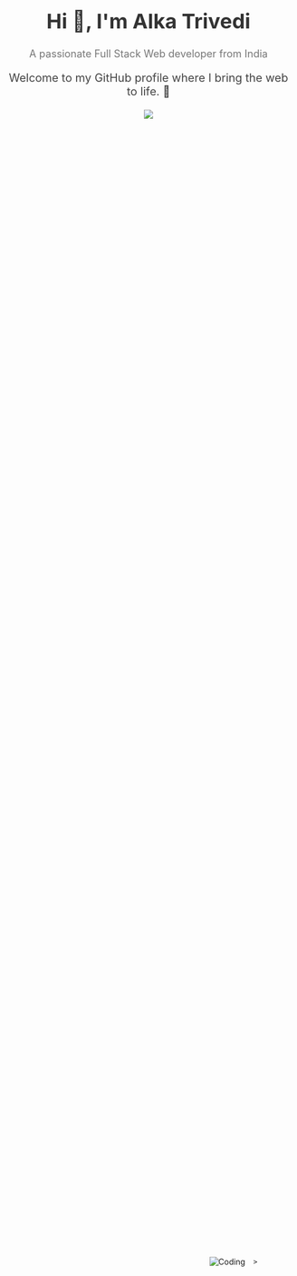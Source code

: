 <h1 align="center" style="font-size: 36px; color: #333;">Hi 👋, I'm Alka Trivedi</h1>
<p align="center" style="font-size: 18px; color: #777;">A passionate Full Stack Web developer from India</p>
<!-- Add a brief introduction with some style -->
<p align="center" style="font-size: 20px; color: #444; margin-top: 20px;">
  Welcome to my GitHub profile where I bring the web to life. 🚀
</p>

<p align="center" color:"red">
     <a href="https://github.com/DenverCoder1/readme-typing-svg">
  <img style="textalign:center" src="https://readme-typing-svg.demolab.com/?lines=Hello, I'm Alka Trivedi 🏽; Crafting digital dreams one code at a time ✨; Building tomorrow's web today 🌐; Exploring the uncharted territories of technology 🚀&font=Fira%20Code&center=true&width=640&height=45&color=#37bcf7&vCenter=true&size=22&pause=1000">
</a>
</p>

<div style="display: flex; justify-content: center; align-items: center; height: 100vh; margin-left:300px">
  <img src="https://tse4.mm.bing.net/th?id=OIP.eg4zTacGA7wQfxNJ7BgOCwHaEY&pid=Api&P=0&h=220" 
       alt="Coding" 
        
       
      >
</div>




<!-- Highlight your learning journey -->
<h3>🌱 Currently Learning:</h3>
<p>I'm currently diving deep into the world of <strong>Node.js</strong>.</p>

<!-- Showcase your projects with a call-to-action -->
<h3>🚀 Check Out My Projects:</h3>
<p>
  <a href="https://alka0814.github.io/"><strong>Portfolio</strong></a> - Explore my collection of projects that showcase my skills.
</p>

<!-- Offer to help with your expertise -->
<h3>💬 Ask Me About:</h3>
<p>Feel free to reach out if you have questions about <strong>HTML, CSS, JavaScript, MongoDB, Node.js, or Express</strong>.</p>

<!-- Provide contact information -->
<h3>📫 How to Reach Me:</h3>
<p>You can contact me at <strong>alkatrivedi0814@gmail.com</strong>.</p>

<!-- Share your resume -->
<h3>📄 My Resume:</h3>
<p>Take a look at my <a href="https://drive.google.com/file/d/1MxYOb8CTu3M6zTDAu3lGjLsvjLNOl67l/view?usp=drive_link"><strong>Resume</strong></a> to learn more about my experiences.</p>

<!-- Add a fun fact to create engagement -->
<h3>⚡ Fun Fact:</h3>
<p>Did you know? The first computer "bug" was an actual real-life bug. 🐛</p>


# 💫 About Me

Hello! I'm *Alka Trivedi* from Raebareli, Uttar Pradesh. In 2021, I proudly earned my Btech . As a passionate full-stack web developer, I command skills in *HTML, CSS, JavaScript, Node.js, MongoDB, and Express*.

With this rich blend of education and hands-on expertise, I've forged a robust foundation for constructing all-encompassing web applications that seamlessly unite front-end aesthetics with back-end functionality.

Let's embark on a journey to shape the digital world together. 🚀


## 🌐 Socials:
 [![LinkedIn](https://img.shields.io/badge/LinkedIn-%230077B5.svg?logo=linkedin&logoColor=white)](www.linkedin.com/in/alka-trivedi-44248518a) 


# 💻 Tech Stack:
![C](https://img.shields.io/badge/c-%2300599C.svg?style=for-the-badge&logo=c&logoColor=white) ![CSS3](https://img.shields.io/badge/css3-%231572B6.svg?style=for-the-badge&logo=css3&logoColor=white) ![HTML5](https://img.shields.io/badge/html5-%23E34F26.svg?style=for-the-badge&logo=html5&logoColor=white) ![JavaScript](https://img.shields.io/badge/javascript-%23323330.svg?style=for-the-badge&logo=javascript&logoColor=%23F7DF1E) ![Python](https://img.shields.io/badge/python-3670A0?style=for-the-badge&logo=python&logoColor=ffdd54) ![TypeScript](https://img.shields.io/badge/typescript-%23007ACC.svg?style=for-the-badge&logo=typescript&logoColor=white) ![Netlify](https://img.shields.io/badge/netlify-%23000000.svg?style=for-the-badge&logo=netlify&logoColor=#00C7B7) ![NodeJS](https://img.shields.io/badge/node.js-6DA55F?style=for-the-badge&logo=node.js&logoColor=white) ![NPM](https://img.shields.io/badge/NPM-%23000000.svg?style=for-the-badge&logo=npm&logoColor=white) ![Socket.io](https://img.shields.io/badge/Socket.io-black?style=for-the-badge&logo=socket.io&badgeColor=010101) ![MongoDB](https://img.shields.io/badge/MongoDB-%234ea94b.svg?style=for-the-badge&logo=mongodb&logoColor=white) ![MySQL](https://img.shields.io/badge/mysql-%2300f.svg?style=for-the-badge&logo=mysql&logoColor=white) 	![Figma](https://img.shields.io/badge/figma-%23F24E1E.svg?style=for-the-badge&logo=figma&logoColor=white) ![Canva](https://img.shields.io/badge/Canva-%2300C4CC.svg?style=for-the-badge&logo=Canva&logoColor=white) ![Notion](https://img.shields.io/badge/Notion-%23000000.svg?style=for-the-badge&logo=notion&logoColor=white) [![Portfolio](https://img.shields.io/badge/Portfolio-%23000000.svg?style=for-the-badge&logo=firefox&logoColor=#FF7139)](https://anshuma-punia/.github.io/) ![Postman](https://img.shields.io/badge/Postman-FF6C37?style=for-the-badge&logo=postman&logoColor=white) ![Django](https://img.shields.io/badge/django-%23092E20.svg?style=for-the-badge&logo=django&logoColor=white) ![React Native](https://img.shields.io/badge/react_native-%2320232a.svg?style=for-the-badge&logo=react&logoColor=%2361DAFB) ![SQLite](https://img.shields.io/badge/sqlite-%2307405e.svg?style=for-the-badge&logo=sqlite&logoColor=white)
# 📊 GitHub Stats:
  ![](https://github-readme-stats.vercel.app/api?username=Alka0814&theme=dark&hide_border=false&include_all_commits=true&count_private=true)<br/>
![](https://github-readme-streak-stats.herokuapp.com/?user=Alka0814&theme=dark&hide_border=false)<br/>
![](https://github-readme-stats.vercel.app/api/top-langs/?username=Alka0814&theme=dark&hide_border=false&include_all_commits=true&count_private=true&layout=compact)
![](https://github-readme-activity-graph.cyclic.app/graph?username=Alka0814&count_private=true&theme=react-dark&hide_border=true)



### 🔝 Top Contributed Repo
![](https://github-contributor-stats.vercel.app/api?username=Alka0814&limit=5&theme=dark&combine_all_yearly_contributions=true)

<h2 align="left">⚡Activity Graph:</h2>
  <a><img alt="Alka Trivedi Activity Graph" src="https://github-readme-activity-graph.vercel.app/graph?username=Alka0814&theme=react-dark" /></a>

### 🏆 Trophies
<p align="left"> <a href="https://github.com/ryo-ma/github-profile-trophy"><img src="https://github-profile-trophy.vercel.app/?username=Alka0814" alt="rohit2216" /></a> </p>


### ✍️ Random Dev Quote
![](https://quotes-github-readme.vercel.app/api?type=horizontal&theme=radical)

---



<!-- ---- Proudly created with GPRM ( https://gprm.itsvg.in ) -->

